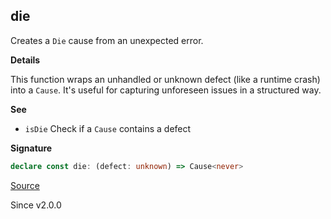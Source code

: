 ## die

Creates a `Die` cause from an unexpected error.

**Details**

This function wraps an unhandled or unknown defect (like a runtime crash)
into a `Cause`. It's useful for capturing unforeseen issues in a structured
way.

**See**

- `isDie` Check if a `Cause` contains a defect

**Signature**

```ts
declare const die: (defect: unknown) => Cause<never>
```

[Source](https://github.com/Effect-TS/effect/tree/main/packages/effect/src/Cause.ts#L606)

Since v2.0.0